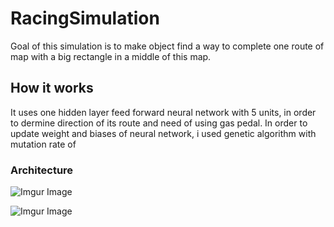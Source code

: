 # RacingSimulation
Goal of this simulation is to make object find a way to complete one route of map with a big rectangle in a middle of this map.

## How it works
It uses one hidden layer feed forward neural network with 5 units, in order to dermine direction of its route and need of using gas pedal. 
In order to update weight and biases of neural network, i used genetic algorithm with mutation rate of

### Architecture
![Imgur Image](https://i.imgur.com/My02iE7.png)

![Imgur Image](https://i.imgur.com/KKeauVF.jpg)
